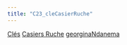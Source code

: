 ```yaml
---
title: "C23_cleCasierRuche"
---
```


[Clés](notes/equipements/cles/C_Clés.md) [Casiers Ruche](notes/equipements/consommables/C_CasierRuche.md) [georginaNdanema](notes/equipements/utilisateurs/georginaNdanema.md)
